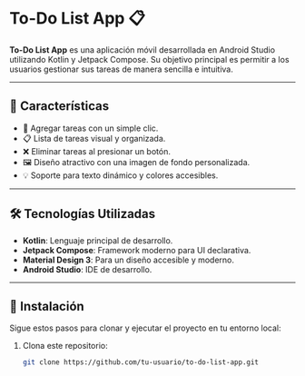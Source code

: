 # To-Do List App 📋

**To-Do List App** es una aplicación móvil desarrollada en Android Studio utilizando Kotlin y Jetpack Compose. Su objetivo principal es permitir a los usuarios gestionar sus tareas de manera sencilla e intuitiva.

---

## 🌟 Características

- 📝 Agregar tareas con un simple clic.
- 📋 Lista de tareas visual y organizada.
- ❌ Eliminar tareas al presionar un botón.
- 🖼️ Diseño atractivo con una imagen de fondo personalizada.
- 💡 Soporte para texto dinámico y colores accesibles.


---

## 🛠️ Tecnologías Utilizadas

- **Kotlin**: Lenguaje principal de desarrollo.
- **Jetpack Compose**: Framework moderno para UI declarativa.
- **Material Design 3**: Para un diseño accesible y moderno.
- **Android Studio**: IDE de desarrollo.

---

## 🚀 Instalación

Sigue estos pasos para clonar y ejecutar el proyecto en tu entorno local:

1. Clona este repositorio:
   ```bash
   git clone https://github.com/tu-usuario/to-do-list-app.git
